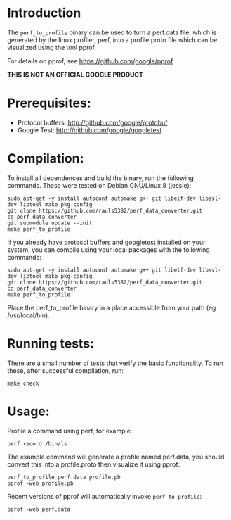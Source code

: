 # Introduction

The `perf_to_profile` binary can be used to turn a perf.data file, which is
generated by the linux profiler, perf, into a profile.proto file which can be
visualized using the tool pprof. 

For details on pprof, see https://github.com/google/pprof

**THIS IS NOT AN OFFICIAL GOOGLE PRODUCT**


# Prerequisites:
- Protocol buffers: http://github.com/google/protobuf
- Google Test: http://github.com/google/googletest

# Compilation:
To install all dependences and build the binary, run the following commands.
These were tested on Debian GNU/Linux 8 (jessie):
```
sudo apt-get -y install autoconf automake g++ git libelf-dev libssl-dev libtool make pkg-config
git clone https://github.com/rauls5382/perf_data_converter.git
cd perf_data_converter
git submodule update --init
make perf_to_profile
```

If you already have protocol buffers and googletest installed on your system,
you can compile using your local packages with the following commands:
```
sudo apt-get -y install autoconf automake g++ git libelf-dev libssl-dev libtool make pkg-config
git clone https://github.com/rauls5382/perf_data_converter.git
cd perf_data_converter
make perf_to_profile
```

Place the perf_to_profile binary in a place accessible from your path (eg /usr/local/bin).

# Running tests:
There are a small number of tests that verify the basic functionality.
To run these, after successful compilation, run:
```
make check
```

# Usage:
Profile a command using perf, for example:
```
perf record /bin/ls
```

The example command will generate a profile named perf.data, you
should convert this into a profile.proto then visualize it using
pprof:

```
perf_to_profile perf.data profile.pb
pprof -web profile.pb
```

Recent versions of pprof will automatically invoke `perf_to_profile`:
```
pprof -web perf.data
```
